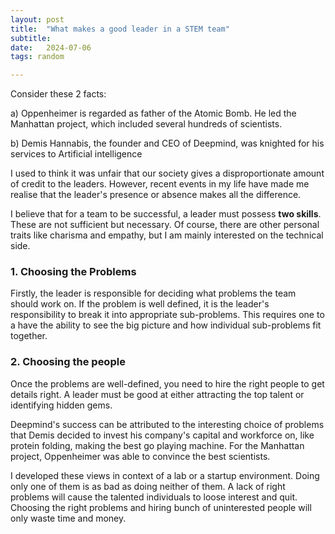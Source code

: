 ```yaml
---
layout: post
title:  "What makes a good leader in a STEM team"
subtitle: 
date:   2024-07-06
tags: random

---
```


Consider these 2 facts:

a) Oppenheimer is regarded as father of the Atomic Bomb. He led the Manhattan project, which included several hundreds of scientists.

b) Demis Hannabis, the founder and CEO of Deepmind, was knighted for his services to Artificial intelligence

I used to think it was unfair that our society gives a disproportionate amount of credit to the leaders. However, recent events in my life have made me realise that the leader's presence or absence makes all the difference. 

I believe that for a team to be successful, a leader must possess **two skills**. These are not sufficient but necessary. Of course, there are other personal traits like charisma and empathy, but I am mainly interested on the technical side.

### 1. Choosing the Problems

Firstly, the leader is responsible for deciding what problems the team should work on. If the problem is well defined, it is the leader's responsibility to break it into appropriate sub-problems. This requires one to a have the ability to see the big picture and how individual sub-problems fit together. 

### 2. Choosing the people

Once the problems are well-defined, you need to hire the right people to get details right. A leader must be good at either attracting the top talent or identifying hidden gems.

Deepmind's success can be attributed to the interesting choice of problems that Demis decided to invest his company's capital and workforce on, like protein folding, making the best go playing machine. For the Manhattan project, Oppenheimer was able to convince the best scientists. 

I developed these views in context of a lab or a startup environment. Doing only one of them is as bad as doing neither of them. A lack of right problems will cause the talented individuals to loose interest and quit. Choosing the right problems and hiring bunch of uninterested people will only waste time and money.